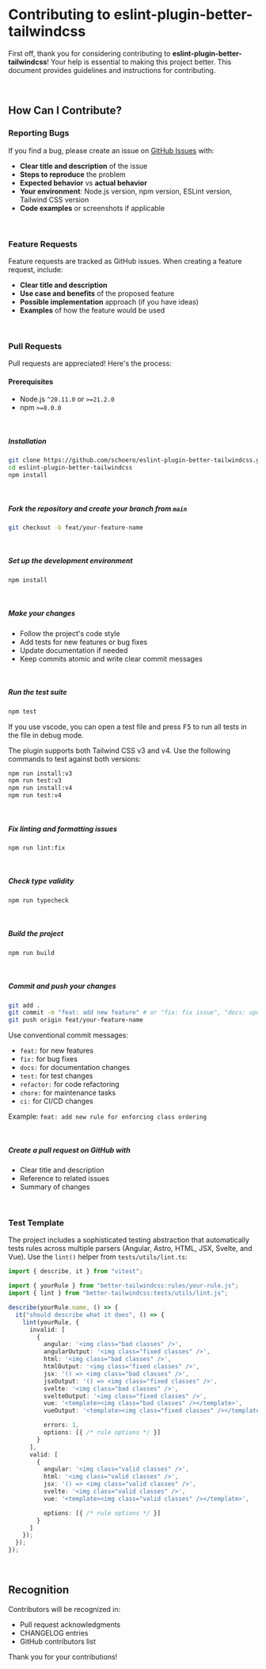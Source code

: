 # Contributing to eslint-plugin-better-tailwindcss

First off, thank you for considering contributing to **eslint-plugin-better-tailwindcss**! Your help is essential to making this project better. This document provides guidelines and instructions for contributing.

<br />

## How Can I Contribute?

### Reporting Bugs

If you find a bug, please create an issue on [GitHub Issues](https://github.com/schoero/eslint-plugin-better-tailwindcss/issues) with:

- **Clear title and description** of the issue
- **Steps to reproduce** the problem
- **Expected behavior** vs **actual behavior**
- **Your environment**: Node.js version, npm version, ESLint version, Tailwind CSS version
- **Code examples** or screenshots if applicable

<br />

### Feature Requests

Feature requests are tracked as GitHub issues. When creating a feature request, include:

- **Clear title and description**
- **Use case and benefits** of the proposed feature
- **Possible implementation** approach (if you have ideas)
- **Examples** of how the feature would be used

<br />

### Pull Requests

Pull requests are appreciated! Here's the process:

#### Prerequisites

- Node.js `^20.11.0` or `>=21.2.0`
- npm `>=8.0.0`

<br />

##### Installation

```bash
git clone https://github.com/schoero/eslint-plugin-better-tailwindcss.git
cd eslint-plugin-better-tailwindcss
npm install
```

<br />

##### Fork the repository and create your branch from `main`

   ```bash
   git checkout -b feat/your-feature-name
   ```

<br />

##### Set up the development environment

   ```bash
   npm install
   ```

<br />

##### Make your changes

- Follow the project's code style
- Add tests for new features or bug fixes
- Update documentation if needed
- Keep commits atomic and write clear commit messages

<br />

##### Run the test suite

   ```bash
   npm test
   ```

   If you use vscode, you can open a test file and press <kbd>F5</kbd> to run all tests in the file in debug mode.  

   The plugin supports both Tailwind CSS v3 and v4. Use the following commands to test against both versions:  

   ```bash
   npm run install:v3
   npm run test:v3
   npm run install:v4
   npm run test:v4
   ```

<br />

##### Fix linting and formatting issues

   ```bash
   npm run lint:fix
   ```

<br />

##### Check type validity

   ```bash
   npm run typecheck
   ```

<br />

##### Build the project

   ```bash
   npm run build
   ```

<br />

##### Commit and push your changes

```bash
git add .
git commit -m "feat: add new feature" # or "fix: fix issue", "docs: update docs", etc.
git push origin feat/your-feature-name
```

Use conventional commit messages:

- `feat:` for new features
- `fix:` for bug fixes
- `docs:` for documentation changes
- `test:` for test changes
- `refactor:` for code refactoring
- `chore:` for maintenance tasks
- `ci:` for CI/CD changes

Example: `feat: add new rule for enforcing class ordering`

<br />

##### Create a pull request on GitHub with

- Clear title and description
- Reference to related issues
- Summary of changes

<br />

### Test Template

The project includes a sophisticated testing abstraction that automatically tests rules across multiple parsers (Angular, Astro, HTML, JSX, Svelte, and Vue). Use the `lint()` helper from `tests/utils/lint.ts`:

```ts
import { describe, it } from "vitest";

import { yourRule } from "better-tailwindcss:rules/your-rule.js";
import { lint } from "better-tailwindcss:tests/utils/lint.js";

describe(yourRule.name, () => {
  it("should describe what it does", () => {
    lint(yourRule, {
      invalid: [
        {
          angular: '<img class="bad classes" />',
          angularOutput: '<img class="fixed classes" />',
          html: '<img class="bad classes" />',
          htmlOutput: '<img class="fixed classes" />',
          jsx: '() => <img class="bad classes" />',
          jsxOutput: '() => <img class="fixed classes" />',
          svelte: '<img class="bad classes" />',
          svelteOutput: '<img class="fixed classes" />',
          vue: '<template><img class="bad classes" /></template>',
          vueOutput: '<template><img class="fixed classes" /></template>',

          errors: 1,
          options: [{ /* rule options */ }]
        }
      ],
      valid: [
        {
          angular: '<img class="valid classes" />',
          html: '<img class="valid classes" />',
          jsx: '() => <img class="valid classes" />',
          svelte: '<img class="valid classes" />',
          vue: '<template><img class="valid classes" /></template>',

          options: [{ /* rule options */ }]
        }
      ]
    });
  });
});
```

<br />

## Recognition

Contributors will be recognized in:

- Pull request acknowledgments
- CHANGELOG entries
- GitHub contributors list

Thank you for your contributions!
